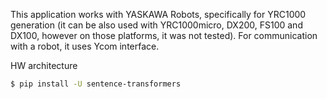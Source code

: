 This application works with YASKAWA Robots, specifically for YRC1000 generation (it can be also used with YRC1000micro, DX200, FS100 and DX100, however on those platforms, it was not tested).
For communication with a robot, it uses Ycom interface.

HW architecture
```bash
$ pip install -U sentence-transformers
```
